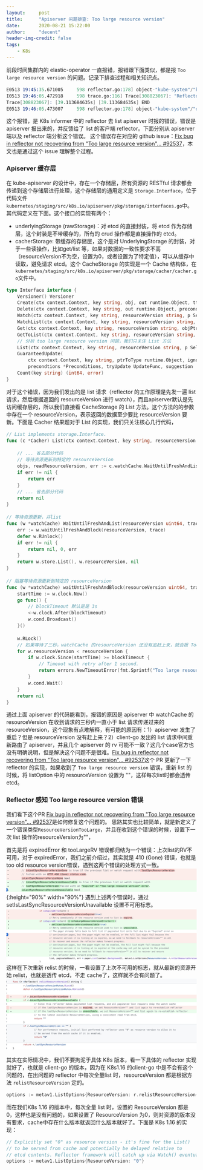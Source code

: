```yaml
---
layout:     post
title:      "Apiserver 问题排查: Too large resource version"
date:       2020-08-21 15:22:00
author:     "decent"
header-img-credit: false
tags:
    - K8s
---
```


前段时间集群内的 elastic-operator 一直报错，报错跟下面类似，都是报 `Too large resource version` 的问题。记录下排查过程和相关知识点。
```s
E0513 19:45:35.671005     598 reflector.go:178] object-"kube-system"/"kube-router-token-4px26": Failed to list *v1.Secret: Timeout: Too large resource version: 159128021, current: 159127032
I0513 19:46:05.472918     598 trace.go:116] Trace[308823067]: "Reflector ListAndWatch" name:object-"kube-system"/"default-token-h8dz9" (started: 2020-05-13 19:45:26.359131486 +0000 UTC m=+82049.527867341) (total time: 39.113684635s):
Trace[308823067]: [39.113684635s] [39.113684635s] END
E0513 19:46:05.473007     598 reflector.go:178] object-"kube-system"/"default-token-h8dz9": Failed to list *v1.Secret: Timeout: Too large resource version: 159128021, current: 159127032
```
这个报错，是 K8s informer 中的 reflector 去 list apiserver 时报的错误，错误是 apiserver 报出来的，并反馈给了 list 的客户端 reflector。下面分别从 apiserver 端以及 reflector 端分析这个错误。
这个错误存在对应的 github issue：[Fix bug in reflector not recovering from "Too large resource version"… #92537](https://github.com/kubernetes/kubernetes/pull/92537)，本文也是通过这个 issue 理解整个过程。

### Apiserver 缓存层
在 kube-apiserver 的设计中，存在一个存储层，所有资源的 RESTful 请求都会传递到这个存储层进行处理，这个存储层的通用定义是 `Storage.Interface`，位于代码文件`kubernetes/staging/src/k8s.io/apiserver/pkg/storage/interfaces.go`中。其代码定义在下面。这个接口的实现有两个：
* underlyingStorage (rawStorage)：对 etcd 的直接封装，将 etcd 作为存储层，这个封装是不带缓存的，所有的 crud 操作都是直接操作的 etcd。
* cacherStorage: 带缓存的存储层，这个是对 UnderlyingStorage 的封装，对于一些读操作，比如get/list 等，如果对数据的一致性要求不高（resourceVersion不为空，设置为0，或者设置为了特定值），可以从缓存中读取，避免请求 etcd。这个 CacheStorage 的实现是一个 Cache 结构体，在`kubernetes/staging/src/k8s.io/apiserver/pkg/storage/cacher/cacher.go`文件中。

```go
type Interface interface {
	Versioner() Versioner
	Create(ctx context.Context, key string, obj, out runtime.Object, ttl uint64) error
	Delete(ctx context.Context, key string, out runtime.Object, preconditions *Preconditions, validateDeletion ValidateObjectFunc) error
	Watch(ctx context.Context, key string, resourceVersion string, p SelectionPredicate) (watch.Interface, error)
	WatchList(ctx context.Context, key string, resourceVersion string, p SelectionPredicate) (watch.Interface, error)
	Get(ctx context.Context, key string, resourceVersion string, objPtr runtime.Object, ignoreNotFound bool) error
	GetToList(ctx context.Context, key string, resourceVersion string, p SelectionPredicate, listObj runtime.Object) error
	// 分析 too large resource version 问题，我们只关注 List 方法 
	List(ctx context.Context, key string, resourceVersion string, p SelectionPredicate, listObj runtime.Object) error
	GuaranteedUpdate(
		ctx context.Context, key string, ptrToType runtime.Object, ignoreNotFound bool,
		precondtions *Preconditions, tryUpdate UpdateFunc, suggestion ...runtime.Object) error
	Count(key string) (int64, error)
}
```
对于这个错误，因为我们发出的是 list 请求（reflector 的工作原理是先发一遍 list 请求，然后根据返回的 resourceVersion 进行 watch），而且apiserver默认是先访问缓存层的，所以我们直接看 CacheStorage 的 List 方法。这个方法的的参数中存在一个 resourceVersion，表示返回的数据至少要比 resourceVersion 要新。下面是 Cacher 结果题对于 List 的实现，我们只关注核心几行代码，

```go
// List implements storage.Interface.
func (c *Cacher) List(ctx context.Context, key string, resourceVersion string, pred storage.SelectionPredicate, listObj runtime.Object) error {
  
	// ... 省去部分代码
	// 等待资源更新到特定的 resourceVersion
	objs, readResourceVersion, err := c.watchCache.WaitUntilFreshAndList(listRV, trace)
	if err != nil {
		return err
	}
	// ... 省去部分代码
	return nil
}

// 等待资源更新，并list
func (w *watchCache) WaitUntilFreshAndList(resourceVersion uint64, trace *utiltrace.Trace) ([]interface{}, uint64, error) {
	err := w.waitUntilFreshAndBlock(resourceVersion, trace)
	defer w.RUnlock()
	if err != nil {
		return nil, 0, err
	}
	return w.store.List(), w.resourceVersion, nil
}

// 阻塞等待资源更新到特定的 resourceVersion
func (w *watchCache) waitUntilFreshAndBlock(resourceVersion uint64, trace *utiltrace.Trace) error {
	startTime := w.clock.Now()
	go func() {
		// blockTimeout 默认是是 3s
		<-w.clock.After(blockTimeout)
		w.cond.Broadcast()
	}()

	w.RLock()
	// 如果等待了三秒，watchCache 的resourceVersion 还没有追赶上来，就会报 Too large resource version 错误。
	for w.resourceVersion < resourceVersion {
		if w.clock.Since(startTime) >= blockTimeout {
			// Timeout with retry after 1 second.
			return errors.NewTimeoutError(fmt.Sprintf("Too large resource version: %v, current: %v", resourceVersion, w.resourceVersion), 1)
		}
		w.cond.Wait()
	}
	return nil
}
```
通过上面 apiserver 的代码能看到，报错的原因是 apiserver 中 watchCache 的 resourceVersion 在收到请求的三秒内一直小于 list 请求传递过来的 resourceVersion，这个现象有点难解释，有可能的原因有：1）apiserver 发生了重启？但是 resourceVersion 没有赶上来？2）client-go 发出的 list 请求中间重新路由了 apiserver，并且几个 apiserver 的 rv 可能不一致？这几个case官方也没有明确说明，但是解决这个问题不是很难。[Fix bug in reflector not recovering from "Too large resource version"… #92537](https://github.com/kubernetes/kubernetes/pull/92537)这个 PR 更新了一下 reflector 的实现，如果收到了 `Too large resource version` 错误，重新 list 的时候，将 listOption 中的 resourceVersion 设置为 ""，这样每次list时都会透传 etcd。

### Reflector 感知 Too large resource version 错误
我们看下这个PR [Fix bug in reflector not recovering from "Too large resource version"… #92537](https://github.com/kubernetes/kubernetes/pull/92537)是如何修复这个问题的。
思路其实也比较简单，就是新定义了一个错误类型`ResourceVersionTooLarge`，并且在收到这个错误的时候，设置下一次 list 操作的resourceVersion为""，

首先是将 expiredError 和 tooLargeRV 错误都归结为一个错误：上次list的RV不可用，对于 expiredError，我们之前介绍过，其实就是 410 (Gone) 错误，也就是 too old resource version错误，遇到这两个错误的处理方式一致。
![java-javascript](/img/in-post/all-in-one/410-gone.jpg){:height="90%" width="90%"}
遇到上述两个错误时，通过 setIsLastSyncResourceVersionUnavailable 设置不可用标志。
![java-javascript](/img/in-post/all-in-one/lastrv.jpg)
这样在下次重新 relist 的时候，一看设置了上次不可用的标志，就从最新的资源开始 relist，也就是透传 etcd，不走 cache了，这样就不会有问题了。
![java-javascript](/img/in-post/all-in-one/setlastrv.jpg)

其实在实际情况中，我们不要拘泥于具体 K8s 版本，看一下具体的 reflector 实现就好了，也就是 client-go 的版本，因为在 K8s1.16 的client-go 中是不会有这个问题的，在出问题的 reflector 中每次全量list 时，resourceVersion 都是根据方法 `relistResourceVersion` 定的。
```go
options := metav1.ListOptions{ResourceVersion: r.relistResourceVersion()}
```
而在我们K8s 1.16 的版本中，每次全量 list 时，设置的 ResourceVersion 都是0，这样也是没有问题的，如果设置了 ResourceVersion 为0，则对资源的版本没有要求，cache中存在什么版本就返回什么版本就好了。下面是 K8s 1.16 的实现：
```go
// Explicitly set "0" as resource version - it's fine for the List()
// to be served from cache and potentially be delayed relative to
// etcd contents. Reflector framework will catch up via Watch() eventually.
options := metav1.ListOptions{ResourceVersion: "0"}
```



